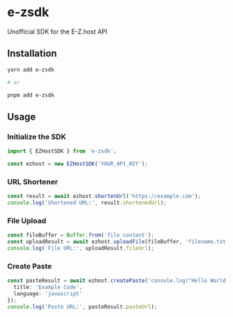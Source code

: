 # e-zsdk

Unofficial SDK for the E-Z.host API

## Installation

```bash
yarn add e-zsdk

# or

pnpm add e-zsdk
```

## Usage

### Initialize the SDK

```typescript
import { EZHostSDK } from 'e-zsdk';

const ezhost = new EZHostSDK('YOUR_API_KEY');
```

### URL Shortener

```typescript
const result = await ezhost.shortenUrl('https://example.com');
console.log('Shortened URL:', result.shortenedUrl);
```

### File Upload

```typescript
const fileBuffer = Buffer.from('file content');
const uploadResult = await ezhost.uploadFile(fileBuffer, 'filename.txt');
console.log('File URL:', uploadResult.fileUrl);
```

### Create Paste

```typescript
const pasteResult = await ezhost.createPaste('console.log("Hello World!")', {
  title: 'Example Code',
  language: 'javascript'
});
console.log('Paste URL:', pasteResult.pasteUrl);
```
